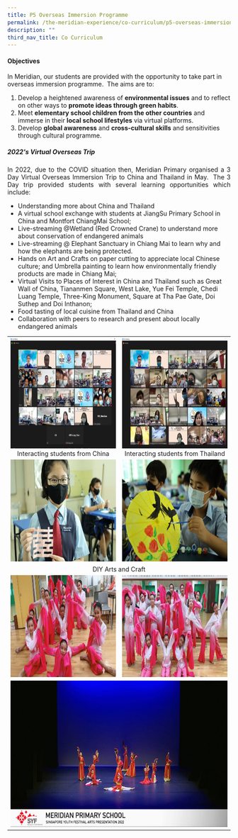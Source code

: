 ```yaml
---
title: P5 Overseas Immersion Programme
permalink: /the-meridian-experience/co-curriculum/p5-overseas-immersion-programme/
description: ""
third_nav_title: Co Curriculum
---
```

#### Objectives

In Meridian, our students are provided with the opportunity to take part in overseas immersion programme.  The aims are to:

<ol>
	<li>Develop a heightened awareness of <b>environmental issues</b> and to reflect on other ways to <b>promote ideas through green habits</b>.</li>
	<li>Meet <b>elementary school children from the other countries</b> and immerse in their <b>local school lifestyles</b> via virtual platforms.</li>
	<li>Develop <b>global awareness</b> and <b>cross-cultural skills</b> and sensitivities through cultural programme.</li>
</ol>

<h5>2022's Virtual Overseas Trip</h5>

<p align = "justify">In 2022, due to the COVID situation then, Meridian Primary organised a 3 Day Virtual Overseas Immersion Trip to China and Thailand in May.  The 3 Day trip provided students with several learning opportunities which include:</p>

<ul>
	<li> Understanding more about China and Thailand</li>
	<li> A virtual school exchange with students at JiangSu Primary School in China and Montfort ChiangMai School;</li>
	<li>Live-streaming @Wetland (Red Crowned Crane) to understand more about conservation of endangered animals</li>
	<li>Live-streaming @ Elephant Sanctuary in Chiang Mai to learn why and how the elephants are being protected.</li>
	<li>Hands on Art and Crafts on paper cutting to appreciate local Chinese culture; and Umbrella painting to learn how environmentally friendly products are made in Chiang Mai;</li>
	<li>Virtual Visits to Places of Interest in China and Thailand such as Great Wall of China, Tiananmen Square, West Lake, Yue Fei Temple, Chedi Luang Temple, Three-King Monument, Square at Tha Pae Gate, Doi Suthep and Doi Inthanon;</li>
	<li>Food tasting of local cuisine from Thailand and China</li>
	<li>Collaboration with peers to research and present about locally endangered animals</li>
</ul>

<table style="width:100%">

  <tr>
    <td><img src="/images/The%20Meridian%20Experience/P5%20Overseas/2023/OIP1.png" style="width:380px;height:250px;float:center"><center>Interacting students from China</center></td>
    <td><img src="/images/The%20Meridian%20Experience/P5%20Overseas/2023/OIP2.png" style="width:380px;height:250px;float:center"><center>Interacting students from Thailand</center></td>
  </tr>
  <tr>
		 <td><img src="/images/The%20Meridian%20Experience/P5%20Overseas/2023/OIP3.jpg" style="width:380px;height:230px;float:center"></td>
    <td><img src="/images/The%20Meridian%20Experience/P5%20Overseas/2023/OIP4.jpg" style="width:380px;height:230px;float:center"></td>
  </tr>
	<tr>
    <td colspan="2"><center>DIY Arts and Craft</center></td>
  </tr>
	<tr>
		<td><img src="/images/The%20Meridian%20Experience/Co%20Curricular%20Activities/Performing%20Arts/Chinese%20Dance/2023/chinese_dance1.jpg" style="width:380px;height:230px;float:center"></td>
		<td><img src="/images/The%20Meridian%20Experience/Co%20Curricular%20Activities/Performing%20Arts/Chinese%20Dance/2023/chinese_dance2.jpg" style="width:380px;height:230px;float:center"></td>
  </tr>
	<tr>
    <td colspan="2"><img src="/images/The%20Meridian%20Experience/Co%20Curricular%20Activities/Performing%20Arts/Chinese%20Dance/Chinese-Dance-4.jpg" style="width:490px;height:330px;float:center"></td>
  </tr>
</table>